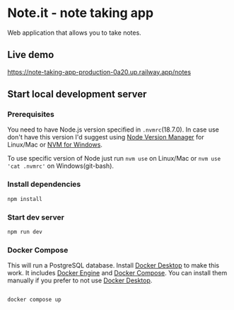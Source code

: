 # Note.it - note taking app

Web application that allows you to take notes.

## Live demo

<https://note-taking-app-production-0a20.up.railway.app/notes>

## Start local development server

### Prerequisites

You need to have Node.js version specified in `.nvmrc`(18.7.0). In case use don't have this version I'd suggest using [Node Version Manager](https://github.com/nvm-sh/nvm) for Linux/Mac or [NVM for Windows](https://github.com/coreybutler/nvm-windows).

To use specific version of Node just run `nvm use` on Linux/Mac or `nvm use 'cat .nvmrc'` on Windows(git-bash).

### Install dependencies

```bash
npm install
```

### Start dev server

```bash
npm run dev
```

### Docker Compose

This will run a PostgreSQL database. Install [Docker Desktop](https://docs.docker.com/desktop/) to make this work. It includes [Docker Engine](https://docs.docker.com/get-docker/) and [Docker Compose](https://docs.docker.com/compose/install/). You can install them manually if you prefer to not use [Docker Desktop](https://docs.docker.com/desktop/).

```bash

docker compose up

```
